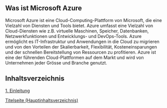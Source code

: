 ## Was ist Microsoft Azure

Microsoft Azure ist eine Cloud-Computing-Plattform von Microsoft, die eine Vielzahl von Diensten und Tools bietet.
Azure umfasst eine Vielzahl von Cloud-Diensten wie z.B. virtuelle Maschinen, Speicher, Datenbanken, Netzwerkfunktionen und Entwicklungs- und DevOps-Tools. Azure ermöglicht es IT-Infrastruktur und Anwendungen in die Cloud zu migrieren und von den Vorteilen der Skalierbarkeit, Flexibilität, Kosteneinsparungen und der schnellen Bereitstellung von Ressourcen zu profitieren. Azure ist eine der führenden Cloud-Plattformen auf dem Markt und wird von Unternehmen jeder Grösse und Branche genutzt.

## Inhaltsverzeichnis

[1. Einleitung](SemArb1-AzureCloud-AZ900-Zert/1_Einleitung/README.md)

[Titelseite (Hauptinhaltsverzeichnis)](../README.md)
